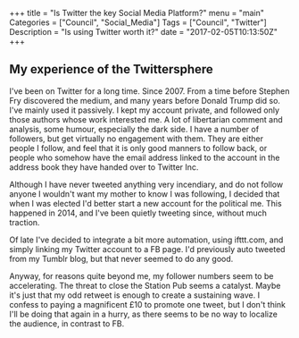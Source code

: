 +++
title = "Is Twitter the key Social Media Platform?"
menu = "main"
Categories = ["Council", "Social_Media"]
Tags = ["Council", "Twitter"]
Description = "Is using Twitter worth it?"
date = "2017-02-05T10:13:50Z"
+++

## My experience of the Twittersphere
I've been on Twitter for a long time. Since 2007. From a time before Stephen Fry discovered the medium, and many years before Donald Trump did so. I've mainly used it passively. I kept my account private, and followed only those authors whose work interested me. A lot of libertarian comment and analysis, some humour, especially the dark side. I have a number of followers, but get virtually no engagement with them. They are either people I follow, and feel that it is only good manners to follow back, or people who somehow have the email address linked to the account in the address book they have handed over to Twitter Inc.

Although I have never tweeted anything very incendiary, and do not follow anyone I wouldn't want my mother to know I was following, I decided that when I was elected I'd better start a new account for the political me. This happened in 2014, and I've been quietly tweeting since, without much traction.

Of late I've decided to integrate a bit more automation, using ifttt.com, and simply linking my Twitter account to a FB page. I'd previously auto tweeted from my Tumblr blog, but that never seemed to do any good.

Anyway, for reasons quite beyond me, my follower numbers seem to be accelerating. The threat to close the Station Pub seems a catalyst. Maybe it's just that my odd retweet is enough to create a sustaining wave. I confess to paying a magnificent £10 to promote one tweet, but I don't think I'll be doing that again in a hurry, as there seems to be no way to localize the audience, in contrast to FB.
